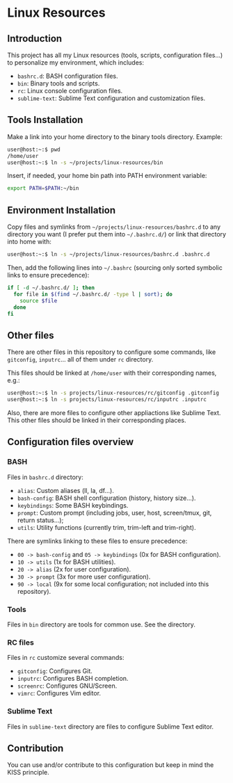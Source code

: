 # Linux Resources #

## Introduction ##

This project has all my Linux resources (tools, scripts, configuration files…) to personalize my environment, which includes:

* `bashrc.d`: BASH configuration files.
* `bin`: Binary tools and scripts.
* `rc`: Linux console configuration files.
* `sublime-text`: Sublime Text configuration and customization files.

## Tools Installation ##

Make a link into your home directory to the binary tools directory. Example:

```bash
user@host:~:$ pwd
/home/user
user@host:~:$ ln -s ~/projects/linux-resources/bin
```

Insert, if needed, your home bin path into PATH environment variable:

```bash
export PATH=$PATH:~/bin
```

## Environment Installation ##

Copy files and symlinks from `~/projects/linux-resources/bashrc.d` to any directory you want (I prefer put them into `~/.bashrc.d/`) or link that directory into home with:

```bash
user@host:~:$ ln -s ~/projects/linux-resources/bashrc.d .bashrc.d
```

Then, add the following lines into `~/.bashrc` (sourcing only sorted symbolic links to ensure precedence):

```bash
if [ -d ~/.bashrc.d/ ]; then
  for file in $(find ~/.bashrc.d/ -type l | sort); do
    source $file
  done
fi
```
## Other files ##

There are other files in this repository to configure some commands, like `gitconfig`, `inputrc`… all of them under `rc` directory.

This files should be linked at `/home/user` with their corresponding names, e.g.:

```bash
user@host:~:$ ln -s projects/linux-resources/rc/gitconfig .gitconfig
user@host:~:$ ln -s projects/linux-resources/rc/inputrc .inputrc
```
Also, there are more files to configure other appliactions like Sublime Text. This other files should be linked in their corresponding places.

## Configuration files overview ##

### BASH ###

Files in `bashrc.d` directory:

- `alias`: Custom aliases (ll, la, df...).
- `bash-config`: BASH shell configuration (history, history size...).
- `keybindings`: Some BASH keybindings.
- `prompt`: Custom prompt (including jobs, user, host, screen/tmux, git, return status...);
- `utils`: Utility functions (currently trim, trim-left and trim-right).

There are symlinks linking to these files to ensure precedence:

- `00 -> bash-config` and `05 -> keybindings` (0x for BASH configuration).
- `10 -> utils` (1x for BASH utilities).
- `20 -> alias` (2x for user configuration).
- `30 -> prompt` (3x for more user configuration).
- `90 -> local` (9x for some local configuration; not included into this repository).

### Tools ###

Files in `bin` directory are tools for common use. See the directory.

### RC files ###

Files in `rc` customize several commands:

- `gitconfig`: Configures Git.
- `inputrc`: Configures BASH completion.
- `screenrc`: Configures GNU/Screen.
- `vimrc`: Configures Vim editor.

### Sublime Text ###

Files in `sublime-text` directory are files to configure Sublime Text editor.

## Contribution ##

You can use and/or contribute to this configuration but keep in mind the KISS principle.

